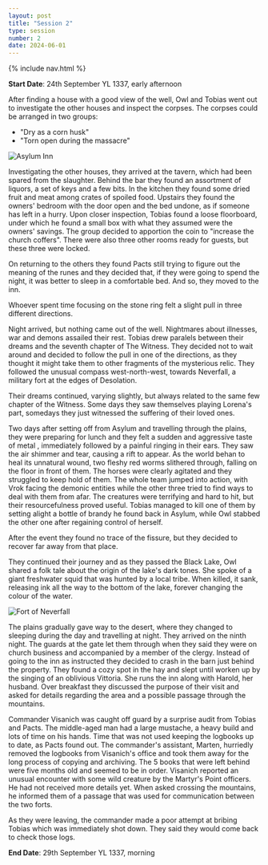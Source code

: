 ```yaml
---
layout: post
title: "Session 2"
type: session
number: 2
date: 2024-06-01
---
```


{% include nav.html %}

**Start Date**: 24th September YL 1337, early afternoon

After finding a house with a good view of the well, Owl and Tobias went out to investigate the other houses and inspect the corpses. The corpses could be arranged in two groups:

- "Dry as a corn husk"
- "Torn open during the massacre"

![Asylum Inn](/session-reports/assets/images/art/asylum-inn.jpg)

Investigating the other houses, they arrived at the tavern, which had been spared from the slaughter. Behind the bar they found an assortment of liquors, a set of keys and a few bits. In the kitchen they found some dried fruit and meat among crates of spoiled food. Upstairs they found the owners' bedroom with the door open and the bed undone, as if someone has left in a hurry. Upon closer inspection, Tobias found a loose floorboard, under which he found a small box with what they assumed were the owners' savings. The group decided to apportion the coin to "increase the church coffers". There were also three other rooms ready for guests, but these three were locked.

On returning to the others they found Pacts still trying to figure out the meaning of the runes and they decided that, if they were going to spend the night, it was better to sleep in a comfortable bed. And so, they moved to the inn.

Whoever spent time focusing on the stone ring felt a slight pull in three different directions.

Night arrived, but nothing came out of the well. Nightmares about illnesses, war and demons assailed their rest. Tobias drew paralels between their dreams and the seventh chapter of The Witness. They decided not to wait around and decided to follow the pull in one of the directions, as they thought it might take them to other fragments of the mysterious relic. They followed the unusual compass west-north-west, towards Neverfall, a military fort at the edges of Desolation.

Their dreams continued, varying slightly, but always related to the same few chapter of the Witness. Some days they saw themselves playing Lorena's part, somedays they just witnessed the suffering of their loved ones.

Two days after setting off from Asylum and travelling through the plains, they were preparing for lunch and they felt a sudden and aggressive taste of metal , immediately followed by a painful ringing in their ears. They saw the air shimmer and tear, causing a rift to appear. As the world behan to heal its unnatural wound, two fleshy red worms slithered through, falling on the floor in front of them. The horses were clearly agitated and they struggled to keep hold of them. The whole team jumped into action, with Vrok facing the demonic entities while the other three tried to find ways to deal with them from afar. The creatures were terrifying and hard to hit, but their resourcefulness proved useful. Tobias managed to kill one of them by setting alight a bottle of brandy he found back in Asylum, while Owl stabbed the other one after regaining control of herself.

After the event they found no trace of the fissure, but they decided to recover far away from that place.

They continued their journey and as they passed the Black Lake, Owl shared a folk tale about the origin of the lake's dark tones. She spoke of a giant freshwater squid that was hunted by a local tribe. When killed, it sank, releasing ink all the way to the bottom of the lake, forever changing the colour of the water.

![Fort of Neverfall](/session-reports/assets/images/art/neverfall-fort.jpg)

The plains gradually gave way to the desert, where they changed to sleeping during the day and travelling at night. They arrived on the ninth night. The guards at the gate let them through when they said they were on church business and accompanied by a member of the clergy. Instead of going to the inn as instructed they decided to crash in the barn just behind the property. They found a cozy spot in the hay and slept until worken up by the singing of an oblivious Vittoria. She runs the inn along with Harold, her husband. Over breakfast they discussed the purpose of their visit and asked for details regarding the area and a possible passage through the mountains.

Commander Visanich was caught off guard by a surprise audit from Tobias and Pacts. The middle-aged man had a large mustache, a heavy build and lots of time on his hands. Time that was not used keeping the logbooks up to date, as Pacts found out. The commander's assistant, Marten, hurriedly removed the logbooks from Visanich's office and took them away for the long process of copying and archiving. The 5 books that were left behind were five months old and seemed to be in order. Visanich reported an unusual encounter with some wild creature by the Martyr's Point officers. He had not received more details yet. When asked crossing the mountains, he informed them of a passage that was used for communication between the two forts.

As they were leaving, the commander made a poor attempt at bribing Tobias which was immediately shot down. They said they would come back to check those logs.

**End Date**: 29th September YL 1337, morning